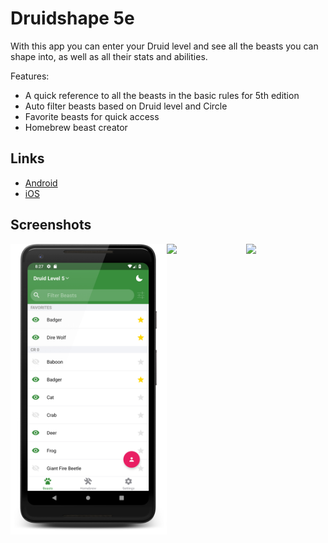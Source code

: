 # Druidshape 5e

With this app you can enter your Druid level and see all the beasts you can shape into, as well as all their stats and abilities.

Features:
* A quick reference to all the beasts in the basic rules for 5th edition
* Auto filter beasts based on Druid level and Circle
* Favorite beasts for quick access
* Homebrew beast creator

## Links
* [Android](https://play.google.com/store/apps/details?id=com.adpyke.druidshape)
* [iOS](https://itunes.apple.com/us/app/druidshape-5e/id1453786938)

## Screenshots
<div style="display: flex; flex-direction: 'row';">
	<img src="./store-images/screenshots/android/phone/with-device/list.png" width="250" />
	<img src="./store-images/screenshots/android/phone/with-device/details.png" width="250" />
	<img src="./store-images/screenshots/android/phone/with-device/homebrew.png" width="250" />
</div>

